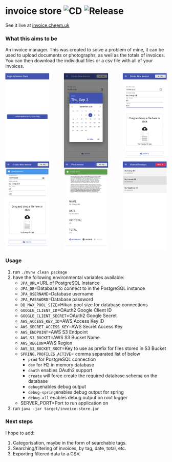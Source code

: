 # invoice store ![CD](https://github.com/cheemcheem/invoice-store/workflows/CD/badge.svg) ![Release](https://github.com/cheemcheem/invoice-store/workflows/Release/badge.svg)

See it live at [invoice.cheem.uk](https://invoice.cheem.uk)

### What this aims to be
An invoice manager. This was created to solve a problem of mine, it can be used to upload documents or photographs, as well as the totals of invoices. You can then download the individual files or a csv file with all of your invoices.

<div style=";width:100%; display:flex; flex-direction:row; flex-wrap:wrap; justify-content:space-between;">
  <img src="/screenshots/login.png?raw=true"     height="275">
  <img src="/screenshots/date.png?raw=true"      height="275">
  <img src="/screenshots/form.png?raw=true"      height="275">
  <img src="/screenshots/uploading.png?raw=true" height="275">
  <img src="/screenshots/created-1.png?raw=true" height="275">
  <img src="/screenshots/all.png?raw=true"       height="275">
</div>

### Usage
1. run `./mvnw clean package`
2. have the following environmental variables available:
    - `JPA_URL`=URL of PostgreSQL Instance
    - `JPA_DB`=Database to connect to in the PostgreSQL instance
    - `JPA_USERNAME`=Database username
    - `JPA_PASSWORD`=Database password
    - `DB_MAX_POOL_SIZE`=Hikari pool size for database connections
    - `GOOGLE_CLIENT_ID`=OAuth2 Google Client ID
    - `GOOGLE_CLIENT_SECRET`=OAuth2 Google Secret
    - `AWS_ACCESS_KEY_ID`=AWS Access Key ID
    - `AWS_SECRET_ACCESS_KEY`=AWS Secret Access Key
    - `AWS_ENDPOINT`=AWS S3 Endpoint
    - `AWS_S3_BUCKET`=AWS S3 Bucket Name
    - `AWS_REGION`=AWS Region
    - `AWS_S3_BUCKET_ROOT`=Key to use as prefix for files stored in S3 Bucket
    - `SPRING.PROFILES.ACTIVE`= comma separated list of below
        - `prod` for PostgreSQL connection
        - `dev` for H2 in memory database
        - `oauth` enables OAuth2 support
        - `create` will force create the required database schema on the database
        - `debug`enables debug output
        - `debug-spring`enables debug output for spring
        - `debug-all` enables debug output on root logger
    - SERVER_PORT=Port to run application on
3. run `java -jar target/invoice-store.jar`

### Next steps
I hope to add:
1. Categorisation, maybe in the form of searchable tags.
2. Searching/filtering of invoices, by tag, date, total, etc.
3. Exporting filtered data to a CSV.
